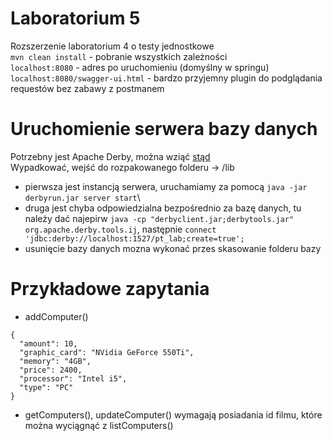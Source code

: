 # Laboratorium 5
Rozszerzenie laboratorium 4 o testy jednostkowe \
```mvn clean install``` - pobranie wszystkich zależności \
```localhost:8080``` - adres po uruchomieniu (domyślny w springu) \
```localhost:8080/swagger-ui.html``` - bardzo przyjemny plugin do podglądania requestów bez zabawy z postmanem

# Uruchomienie serwera bazy danych
Potrzebny jest Apache Derby, można wziąć [stąd](http://db.apache.org/derby/derby_downloads.html)\
Wypadkować, wejść do rozpakowanego folderu -> /lib

* pierwsza jest instancją serwera, uruchamiamy za pomocą ```java -jar derbyrun.jar server start```\
* druga jest chyba odpowiedzialna bezpośrednio za bazę danych, tu należy dać najepirw ```java -cp "derbyclient.jar;derbytools.jar" org.apache.derby.tools.ij```, następnie ```connect 'jdbc:derby://localhost:1527/pt_lab;create=true';```
* usunięcie bazy danych mozna wykonać przes skasowanie folderu bazy

# Przykładowe zapytania
* addComputer()
```
{
  "amount": 10,
  "graphic_card": "NVidia GeForce 550Ti",
  "memory": "4GB",
  "price": 2400,
  "processor": "Intel i5",
  "type": "PC"
}
```
* getComputers(), updateComputer() wymagają posiadania id filmu, które można wyciągnąć z listComputers()
